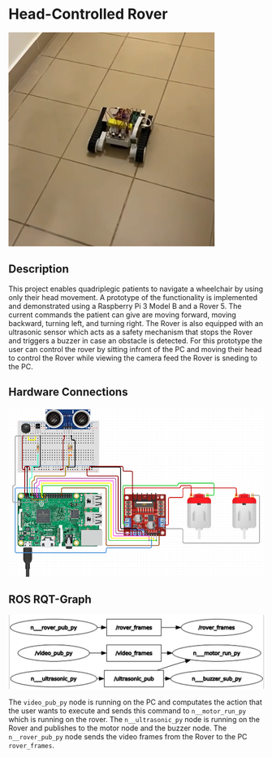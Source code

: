 # Head-Controlled Rover
<img src="Rover.png" alt="Rover" title="Rover">

## Description
This project enables quadriplegic patients to navigate a wheelchair by using only their head movement.
A prototype of the functionality is implemented and demonstrated using a Raspberry Pi 3 Model B and a Rover 5.
The current commands the patient can give are moving forward, moving backward, turning left, and turning right.
The Rover is also equipped with an ultrasonic sensor which acts as a safety mechanism that stops the Rover and triggers a buzzer in case an obstacle is detected.
For this prototype the user can control the rover by sitting infront of the PC and moving their head to control the Rover while viewing the camera feed the Rover is sneding to the PC.


## Hardware Connections
<img src="Hardware Circuitry .png" alt="Hardware Circuit" title="Hardware Circuit">


## ROS RQT-Graph
<img src="RQT.jpeg" alt="RQT-Graph" title="RQT-Graph">

The `video_pub_py` node is running on the PC and computates the action that the user wants to execute and sends this command to `n__motor_run_py` which is running on the rover.
The `n__ultrasonic_py` node is running on the Rover and publishes to the motor node and the buzzer node.
The `n__rover_pub_py` node sends the video frames from the Rover to the PC `rover_frames`.
